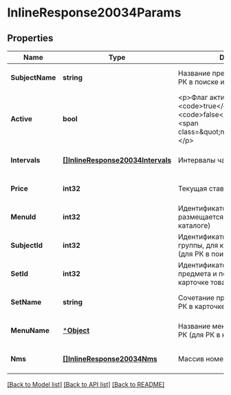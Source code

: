 # InlineResponse20034Params

## Properties
Name | Type | Description | Notes
------------ | ------------- | ------------- | -------------
**SubjectName** | **string** | Название предметной группы (для РК в поиске и рекомендациях) | [optional] [default to null]
**Active** | **bool** | &lt;p&gt;Флаг активности РК, &lt;code&gt;true&lt;/code&gt; - активна, &lt;code&gt;false&lt;/code&gt; - неактивна &lt;span class&#x3D;\&quot;new\&quot;&gt;new&lt;/span&gt;&lt;/p&gt; | [optional] [default to null]
**Intervals** | [**[]InlineResponse20034Intervals**](inline_response_200_34_intervals.md) | Интервалы часов показа РК | [optional] [default to null]
**Price** | **int32** | Текущая ставка | [optional] [default to null]
**MenuId** | **int32** | Идентификатор меню, где размещается РК (для РК в каталоге) | [optional] [default to null]
**SubjectId** | **int32** | Идентификатор предметной группы, для которой создана РК (для РК в поиске и рекомендациях) | [optional] [default to null]
**SetId** | **int32** | Идентификатор сочетания предмета и пола (для РК в карточке товара) | [optional] [default to null]
**SetName** | **string** | Сочетание предмета и пола (для РК в карточке товара) | [optional] [default to null]
**MenuName** | [***Object**](.md) | Название меню, где размещается РК (для РК в каталоге) | [optional] [default to null]
**Nms** | [**[]InlineResponse20034Nms**](inline_response_200_34_nms.md) | Массив номенклатур РК | [optional] [default to null]

[[Back to Model list]](../README.md#documentation-for-models) [[Back to API list]](../README.md#documentation-for-api-endpoints) [[Back to README]](../README.md)

